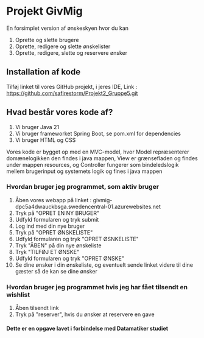 # Projekt GivMig
En forsimplet version af ønskeskyen hvor du kan
1. Oprette og slette brugere
2. Oprette, redigere og slette ønskelister
3. Oprette, redigere, slette og reservere ønsker

## Installation af kode
  Tilføj linket til vores GitHub projekt, i jeres IDE, 
  Link : https://github.com/safirestorm/Projekt2_Gruppe5.git  

## Hvad består vores kode af?
1. Vi bruger Java 21
2. Vi bruger frameworket Spring Boot, se pom.xml for dependencies
3. Vi bruger HTML og CSS

Vores kode er bygget op med en MVC-model, hvor Model repræsenterer domænelogikken den findes i java mappen, View er grænsefladen og findes under mappen resources, og Controller fungerer som bindeledslogik mellem brugerinput og systemets logik og fines i java mappen

### Hvordan bruger jeg programmet, som aktiv bruger
1. Åben vores webapp på linket : givmig-dpc5a4dwauckbsga.swedencentral-01.azurewebsites.net
2. Tryk på "OPRET EN NY BRUGER"
3. Udfyld formularen og tryk submit
4. Log ind med din nye bruger
5. Tryk på "OPRET ØNSKELISTE"
6. Udfyld formularen og tryk "OPRET ØSNKELISTE"
7. Tryk "ÅBEN" på din nye ønskeliste
8. Tryk "TILFØJ ET ØNSKE"
9. Udfyld formularen og tryk "OPRET ØNSKE"
10. Se dine ønsker i din ønskeliste, og eventuelt sende linket videre til dine gæster så de kan se dine ønsker

### Hvordan bruger jeg programmet hvis jeg har fået tilsendt en wishlist
1. Åben tilsendt link
2. Tryk på "reserver", hvis du ønsker at reservere en gave

#### Dette er en opgave lavet i forbindelse med Datamatiker studiet
